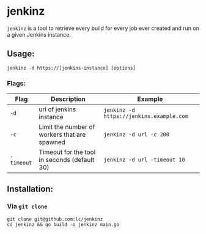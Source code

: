 # jenkinz
`jenkinz` is a tool to retrieve every build for every job ever created and run on a given Jenkins instance. 


## Usage:
`jenkinz -d https://[jenkins-instance] [options]`


### Flags:
| Flag | Description | Example |
|------|-------------|---------|
| `-d` | url of jenkins instance | `jenkinz -d https://jenkins.example.com` |
| `-c` | Limit the number of workers that are spawned | `jenkinz -d url -c 200` |
| `-timeout` | Timeout for the tool in seconds (default 30) | `jenkinz -d url -timeout 10`|

## Installation:

### Via `git clone`

```
git clone git@github.com:lc/jenkinz
cd jenkinz && go build -o jenkinz main.go
```